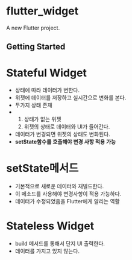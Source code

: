 # flutter_widget

A new Flutter project.

## Getting Started

# Stateful Widget
- 상태에 따라 데이터가 변한다.
- 위젯에 데이터를 저장하고 실시간으로 변화를 본다.
- 두가지 상태 존재
- 1. 상태가 없는 위젯
  2. 위젯의 상태로 데이터와 UI가 들어간다.
- 데이터가 변경되면 위젯의 상태도 변화된다.
- **setState함수를 호출해야 변경 사항 적용 가능**

# setState메서드
- 기본적으로 새로운 데이터와 재빌드한다.
- 이 메소드를 사용해야 변경사항이 적용 가능하다.
- 데이터가 수정되었음을 Flutter에게 알리는 역활

# Stateless Widget
 - build 메서드를 통해서 단지 UI 출력한다.
 - 데이터를 가지고 있지 않는다.
